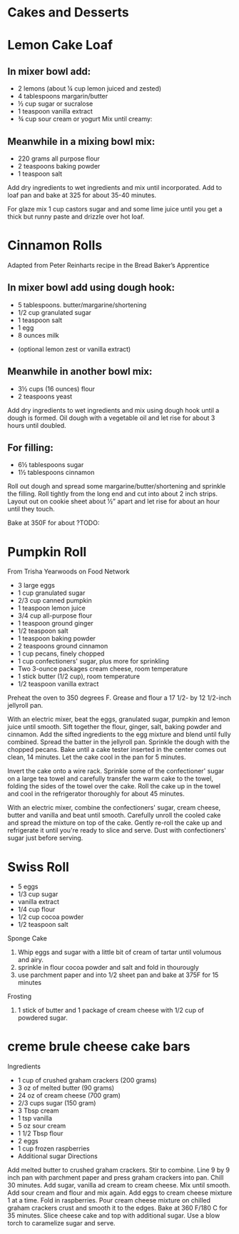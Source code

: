 # Cakes and Desserts


# Lemon Cake Loaf
## In mixer bowl add:

* 2 lemons (about ¼ cup lemon juiced and zested)
* 4 tablespoons margarin/butter
* ½ cup sugar or sucralose
* 1 teaspoon vanilla extract
* ¾ cup sour cream or yogurt
Mix until creamy:

## Meanwhile in a mixing bowl mix:

* 220 grams all purpose flour
* 2 teaspoons baking powder
* 1 teaspoon salt

Add dry ingredients to wet ingredients and mix until incorporated.
Add to loaf pan and bake at 325 for about 35-40 minutes.

For glaze mix 1 cup castors sugar and and some lime juice until you get a thick but runny paste and drizzle over hot loaf.


# Cinnamon Rolls

Adapted from Peter Reinharts recipe in the Bread Baker’s Apprentice

## In mixer bowl add using dough hook:

* 5 tablespoons. butter/margarine/shortening
* 1/2 cup granulated sugar
* 1 teaspoon salt
* 1 egg
* 8 ounces milk

- (optional lemon zest or vanilla extract)
## Meanwhile in another bowl mix:

* 3½ cups (16 ounces) flour
* 2 teaspoons yeast

Add dry ingredients to wet ingredients and mix using dough hook until a dough is formed.
Oil dough with a vegetable oil and let rise for about 3 hours until doubled.

## For filling:

* 6½ tablespoons sugar
* 1½ tablespoons cinnamon

Roll out dough and spread some margarine/butter/shortening and sprinkle the filling.
Roll tightly from the long end and cut into about 2 inch strips. Layout out on cookie sheet about ½” apart and let rise for about an hour until they touch.

Bake at 350F for about ?TODO:



# Pumpkin Roll

From Trisha Yearwoods on Food Network

* 3 large eggs
* 1 cup granulated sugar
* 2/3 cup canned pumpkin
* 1 teaspoon lemon juice
* 3/4 cup all-purpose flour
* 1 teaspoon ground ginger
* 1/2 teaspoon salt
* 1 teaspoon baking powder
* 2 teaspoons ground cinnamon
* 1 cup pecans, finely chopped
* 1 cup confectioners' sugar, plus more for sprinkling
* Two 3-ounce packages cream cheese, room temperature
* 1 stick butter (1/2 cup), room temperature
* 1/2 teaspoon vanilla extract

Preheat the oven to 350 degrees F. Grease and flour a 17 1/2- by 12 1/2-inch jellyroll pan.

With an electric mixer, beat the eggs, granulated sugar, pumpkin and lemon juice until smooth. Sift together the flour, ginger, salt, baking powder and cinnamon. Add the sifted ingredients to the egg mixture and blend until fully combined. Spread the batter in the jellyroll pan. Sprinkle the dough with the chopped pecans. Bake until a cake tester inserted in the center comes out clean, 14 minutes. Let the cake cool in the pan for 5 minutes.

Invert the cake onto a wire rack. Sprinkle some of the confectioner' sugar on a large tea towel and carefully transfer the warm cake to the towel, folding the sides of the towel over the cake. Roll the cake up in the towel and cool in the refrigerator thoroughly for about 45 minutes.

With an electric mixer, combine the confectioners' sugar, cream cheese, butter and vanilla and beat until smooth. Carefully unroll the cooled cake and spread the mixture on top of the cake. Gently re-roll the cake up and refrigerate it until you're ready to slice and serve. Dust with confectioners' sugar just before serving.


# Swiss Roll

* 5 eggs
* 1/3 cup sugar
* vanilla extract
* 1/4 cup flour
* 1/2 cup cocoa powder
* 1/2 teaspoon salt

Sponge Cake

1. Whip eggs and sugar with a little bit of cream of tartar until volumous and airy.
2. sprinkle in flour cocoa powder and salt and fold in thourougly
3. use parchment paper and into 1/2 sheet pan and bake at 375F for 15 minutes

Frosting

1. 1 stick of butter and 1 package of cream cheese with 1/2 cup of powdered sugar.

# creme brule cheese cake bars

Ingredients

* 1 cup of crushed graham crackers (200 grams)
* 3 oz of melted butter (90 grams)
* 24 oz of cream cheese (700 gram)
* 2/3 cups sugar (150 gram)
* 3 Tbsp cream
* 1 tsp vanilla
* 5 oz sour cream
* 1 1/2 Tbsp flour
* 2 eggs
* 1 cup frozen raspberries
* Additional sugar
Directions

Add melted butter to crushed graham crackers. Stir to combine. Line 9 by 9 inch pan with parchment paper and press graham crackers into pan. Chill 30 minutes.
Add sugar, vanilla ad cream to cream cheese. Mix until smooth. Add sour cream and flour and mix again.
Add eggs to cream cheese mixture 1 at a time. Fold in raspberries.
Pour cream cheese mixture on chilled graham crackers crust and smooth it to the edges.
Bake at 360 F/180 C for 35 minutes.
Slice cheese cake and top with additional sugar. Use a blow torch to caramelize sugar and serve.
